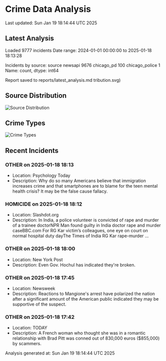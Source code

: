 # Crime Data Analysis
Last updated: Sun Jan 19 18:14:44 UTC 2025

## Latest Analysis

Loaded 9777 incidents
Date range: 2024-01-01 00:00:00 to 2025-01-18 18:13:28

Incidents by source:
source
newsapi           9676
chicago_pd         100
chicago_police       1
Name: count, dtype: int64

Report saved to reports/latest_analysis.md
tribution.svg)

## Source Distribution
![Source Distribution](images/source_distribution.svg)

## Crime Types
![Crime Types](images/crime_types.svg)

## Recent Incidents

### OTHER on 2025-01-18 18:13
- Location: Psychology Today
- Description: Why do so many Americans believe that immigration increases crime and that smartphones are to blame for the teen mental health crisis? It may be the false cause fallacy.


### HOMICIDE on 2025-01-18 18:12
- Location: Slashdot.org
- Description: In India, a police volunteer is convicted of rape and murder of a trainee doctorNPR Man found guilty in India doctor rape and murder caseBBC.com For RG Kar victim’s colleagues, one eye on court on normal hospital duty dayThe Times of India RG Kar rape-murder …


### OTHER on 2025-01-18 18:00
- Location: New York Post
- Description: Even Gov. Hochul has indicated they're broken.


### OTHER on 2025-01-18 17:45
- Location: Newsweek
- Description: Reactions to Mangione's arrest have polarized the nation after a significant amount of the American public indicated they may be supportive of the suspect.


### OTHER on 2025-01-18 17:42
- Location: TODAY
- Description: A French woman who thought she was in a romantic relationship with Brad Pitt was conned out of 830,000 euros ($855,000) by scammers.

Analysis generated at: Sun Jan 19 18:14:44 UTC 2025
